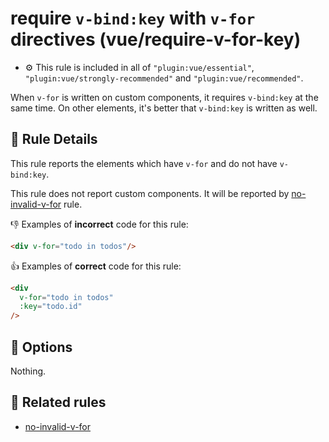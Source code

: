 # require `v-bind:key` with `v-for` directives (vue/require-v-for-key)

- :gear: This rule is included in all of `"plugin:vue/essential"`, `"plugin:vue/strongly-recommended"` and `"plugin:vue/recommended"`.

When `v-for` is written on custom components, it requires `v-bind:key` at the same time.
On other elements, it's better that `v-bind:key` is written as well.

## :book: Rule Details

This rule reports the elements which have `v-for` and do not have `v-bind:key`.

This rule does not report custom components.
It will be reported by [no-invalid-v-for] rule.

:-1: Examples of **incorrect** code for this rule:

```html
<div v-for="todo in todos"/>
```

:+1: Examples of **correct** code for this rule:

```html
<div
  v-for="todo in todos"
  :key="todo.id"
/>
```

## :wrench: Options

Nothing.

## :couple: Related rules

- [no-invalid-v-for]

[no-invalid-v-for]: ./no-invalid-v-for.md
